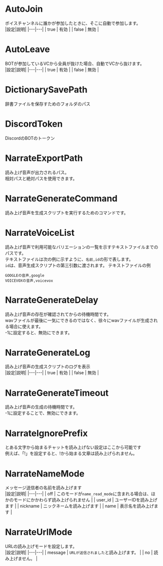 # AutoJoin
ボイスチャンネルに誰かが参加したときに、そこに自動で参加します。<br>
|設定|説明|
|---|---|
| true | 有効 |
| false | 無効 |
# AutoLeave
BOTが参加しているVCから全員が抜けた場合、自動でVCから抜けます。<br>
|設定|説明|
|---|---|
| true | 有効 |
| false | 無効 |
# DictionarySavePath
辞書ファイルを保存すためのフォルダのパス<br>
# DiscordToken
DiscordのBOTのトークン<br>
# NarrateExportPath
読み上げ音声が出力されるパス。<br>
相対パスと絶対パスを使用できます。<br>
# NarrateGenerateCommand
読み上げ音声を生成スクリプトを実行するためのコマンドです。<br>
# NarrateVoiceList
読み上げ音声で利用可能なバリエーションの一覧を示すテキストファイルまでのパスです。<br>
テキストファイルは次の例に示すように、`名前,id`の形で表します。<br>
`id`は、音声生成スクリプトの第三引数に渡されます。
テキストファイルの例<br>
```
GOOGLEの音声,google
VOICEVOXの音声,voicevox
```
# NarrateGenerateDelay
読み上げ音声の存在が確認されてからの待機時間です。<br>
wavファイルが最後に一気にできるのではなく、徐々にwavファイルが生成される場合に使えます。<br>
-1に設定すると、無効にできます。<br>
# NarrateGenerateLog
読み上げ音声の生成スクリプトのログを表示<br>
|設定|説明|
|---|---|
| true | 有効 |
| false | 無効 |
# NarrateGenerateTimeout
読み上げ音声の生成の待機時間です。<br>
-1に設定することで、無効にできます。
# NarrateIgnorePrefix
とある文字から始まるチャットを読み上げない設定はここから可能です<br>
例えば、「!」を設定すると、!から始まる文章は読み上げられません。<br>
# NarrateNameMode
メッセージ送信者の名前を読み上げます<br>
|設定|説明|
|---|---|
| off | このモードが`name_read_mode`に含まれる場合は、ほかのモードにかかわらず読み上げられません |
| user_id | ユーザーIDを読み上げます | 
| nickname | ニックネームを読み上げます |
| name | 表示名を読み上げます |
# NarrateUrlMode
URLの読み上げモードを設定します。<br>
|設定|説明|
|---|---|
| message | `URLが送信されました`と読み上げます。 |
| no | 読み上げません。 |

